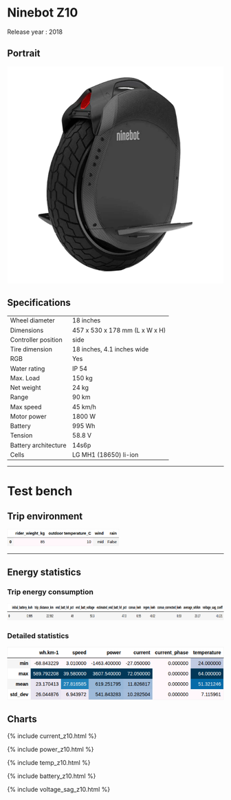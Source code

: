 # Ninebot Z10

Release year : 2018

## Portrait

<img src="../imgs/wheels/portrait/z10.webp" alt="drawing" width="666"/>

## Specifications


|                      |                                |
|----------------------|--------------------------------|
| Wheel diameter       | 18 inches                      |
| Dimensions           | 457 x 530 x 178 mm (L x W x H) |
| Controller position  | side                           |
| Tire dimension       | 18 inches, 4.1 inches wide     |
| RGB                  | Yes                            |
| Water rating         | IP 54                          |
| Max. Load            | 150 kg                         |
| Net weight           | 24 kg                          |
| Range                | 90 km                          |
| Max speed            | 45 km/h                        |
| Motor power          | 1800 W                         |
| Battery              | 995 Wh                         |
| Tension              | 58.8 V                         |
| Battery architecture | 14s6p                          |
| Cells                | LG MH1 (18650) li-ion          |

---------

# Test bench

## Trip environment

<img src="../tables/z10_env.png" alt="drawing" height="40"/>

---

## Energy statistics
### Trip energy consumption

<img src="../tables/z10_conso.png" alt="drawing" height="40" width=""/>

### Detailed statistics 

<img src="../tables/z10_stats.png" alt="drawing" height="" width=""/>

## Charts

{% include current_z10.html %}

{% include power_z10.html %} 

{% include temp_z10.html %} 

{% include battery_z10.html %} 

{% include voltage_sag_z10.html %} 
